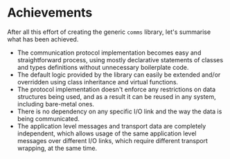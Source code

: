 # Achievements

After all this effort of creating the generic `comms` library, 
let's summarise what has been achieved.

- The communication protocol implementation becomes easy and straightforward
process, using mostly declarative statements of classes and types definitions
without unnecessary boilerplate code.
- The default logic provided by the library can easily be extended and/or
overridden using class inheritance and virtual functions.
- The protocol implementation doesn't enforce any restrictions on data structures
being used, and as a result it can be reused in any system, including bare-metal
ones.
- There is no dependency on any specific I/O link and the way the data is
being communicated. 
- The application level messages and transport data are completely independent,
which allows usage of the same application level messages over different I/O
links, which require different transport wrapping, at the same time.
